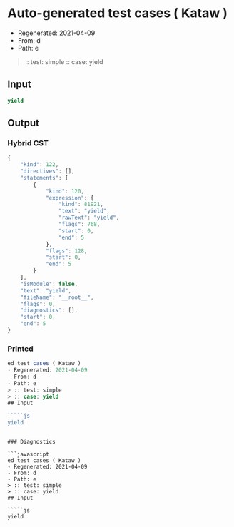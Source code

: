 # Auto-generated test cases ( Kataw )
- Regenerated: 2021-04-09
- From: d
- Path: e
> :: test: simple
> :: case: yield
## Input

`````js
yield
`````

## Output

### Hybrid CST

```javascript
{
    "kind": 122,
    "directives": [],
    "statements": [
        {
            "kind": 120,
            "expression": {
                "kind": 81921,
                "text": "yield",
                "rawText": "yield",
                "flags": 768,
                "start": 0,
                "end": 5
            },
            "flags": 128,
            "start": 0,
            "end": 5
        }
    ],
    "isModule": false,
    "text": "yield",
    "fileName": "__root__",
    "flags": 0,
    "diagnostics": [],
    "start": 0,
    "end": 5
}
```

### Printed

```javascript
ed test cases ( Kataw )
- Regenerated: 2021-04-09
- From: d
- Path: e
> :: test: simple
> :: case: yield
## Input

`````js
yield
`````
```

### Diagnostics

```javascript
ed test cases ( Kataw )
- Regenerated: 2021-04-09
- From: d
- Path: e
> :: test: simple
> :: case: yield
## Input

`````js
yield
`````
```

